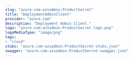 ```yaml
---
slug: "azure-com-azsadmin-ProductSecret"
title: "DeploymentAdminClient"
provider: "azure.com"
description: "Deployment Admin Client."
logo: "azure.com-azsadmin-ProductSecret-logo.png"
logoMediaType: "image/png"
tags:
- "cloud"
stubs: "azure.com-azsadmin-ProductSecret-stubs.json"
swagger: "azure.com-azsadmin-ProductSecret-swagger.json"
---
```

